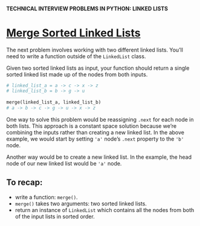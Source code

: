 #### TECHNICAL INTERVIEW PROBLEMS IN PYTHON: LINKED LISTS

# [Merge Sorted Linked Lists](https://www.codecademy.com/courses/technical-interview-practice-python/lessons/tip-python-linked-lists/exercises/tip-python-ll-merge)

The next problem involves working with two different linked lists. 
You’ll need to write a function outside of the `LinkedList` class.

Given two sorted linked lists as input, your function should return a single sorted linked list made up of the nodes from both inputs.
```python
# linked_list_a = a -> c -> x -> z
# linked_list_b = b -> g -> u
 
merge(linked_list_a, linked_list_b)
# a -> b -> c -> g -> u -> x -> z
```
One way to solve this problem would be reassigning `.next` for each node in both lists. 
This approach is a constant space solution because we’re combining the inputs rather than creating a new linked list. 
In the above example, we would start by setting `'a'` node’s `.next` property to the `'b'` node.

Another way would be to create a new linked list. 
In the example, the head node of our new linked list would be `'a'` node.

## To recap:
* write a function: `merge()`.
* `merge()` takes two arguments: two sorted linked lists.
* return an instance of `LinkedList` which contains all the nodes from both of the input lists in sorted order.
